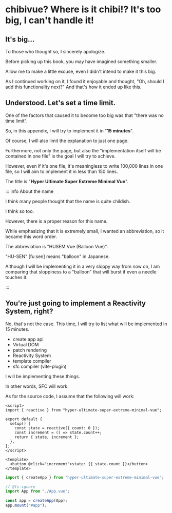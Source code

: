 # chibivue? Where is it chibi!? It's too big, I can't handle it!

## It's big...

To those who thought so, I sincerely apologize.

Before picking up this book, you may have imagined something smaller.

Allow me to make a little excuse, even I didn't intend to make it this big.

As I continued working on it, I found it enjoyable and thought, "Oh, should I add this functionality next?" And that's how it ended up like this.

## Understood. Let's set a time limit.

One of the factors that caused it to become too big was that "there was no time limit".

So, in this appendix, I will try to implement it in "**15 minutes**".

Of course, I will also limit the explanation to just one page.

Furthermore, not only the page, but also the "implementation itself will be contained in one file" is the goal I will try to achieve.

However, even if it's one file, it's meaningless to write 100,000 lines in one file, so I will aim to implement it in less than 150 lines.

The title is "**Hyper Ultimate Super Extreme Minimal Vue**".

::: info About the name

I think many people thought that the name is quite childish.

I think so too.

However, there is a proper reason for this name.

While emphasizing that it is extremely small, I wanted an abbreviation, so it became this word order.

The abbreviation is "HUSEM Vue (Balloon Vue)".

"HU-SEN" [fuːsen] means "balloon" in Japanese.

Although I will be implementing it in a very sloppy way from now on, I am comparing that sloppiness to a "balloon" that will burst if even a needle touches it.

:::

## You're just going to implement a Reactivity System, right?

No, that's not the case. This time, I will try to list what will be implemented in 15 minutes.

- create app api
- Virtual DOM
- patch rendering
- Reactivity System
- template compiler
- sfc compiler (vite-plugin)

I will be implementing these things.

In other words, SFC will work.

As for the source code, I assume that the following will work:

```vue
<script>
import { reactive } from "hyper-ultimate-super-extreme-minimal-vue";

export default {
  setup() {
    const state = reactive({ count: 0 });
    const increment = () => state.count++;
    return { state, increment };
  },
};
</script>

<template>
  <button @click="increment">state: {{ state.count }}</button>
</template>
```

```ts
import { createApp } from "hyper-ultimate-super-extreme-minimal-vue";

// @ts-ignore
import App from "./App.vue";

const app = createApp(App);
app.mount("#app");
```
